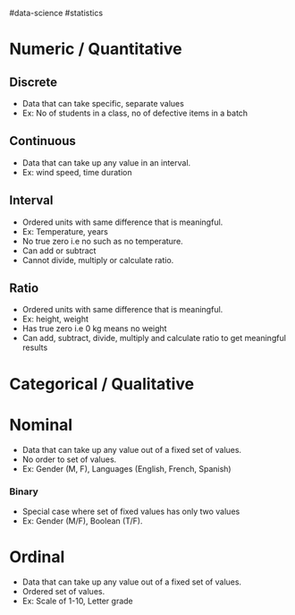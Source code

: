 #data-science #statistics 
# Numeric / Quantitative
## Discrete
+ Data that can take specific, separate values 
+ Ex: No of students in a class, no of defective items in a batch
## Continuous
+ Data that can take up any value in an interval.
+ Ex: wind speed, time duration
## Interval
+ Ordered units with same difference that is meaningful. 
+ Ex: Temperature, years
+ No true zero i.e no such as no temperature.
+ Can add or subtract
+ Cannot divide, multiply or calculate ratio.
## Ratio
+ Ordered units with same difference that is meaningful. 
+ Ex: height, weight
+ Has true zero i.e 0 kg means no weight
+ Can add, subtract, divide, multiply and calculate ratio to get meaningful results
# Categorical / Qualitative
# Nominal
+ Data that can take up any value out of a fixed set of values.
+ No order to set of values.
+ Ex: Gender (M, F), Languages (English, French, Spanish)
### **Binary**
+ Special case where set of fixed values has only two values
+ Ex: Gender (M/F), Boolean (T/F).
# Ordinal
+ Data that can take up any value out of a fixed set of values.
+ Ordered set of values.
+ Ex: Scale of 1-10, Letter grade